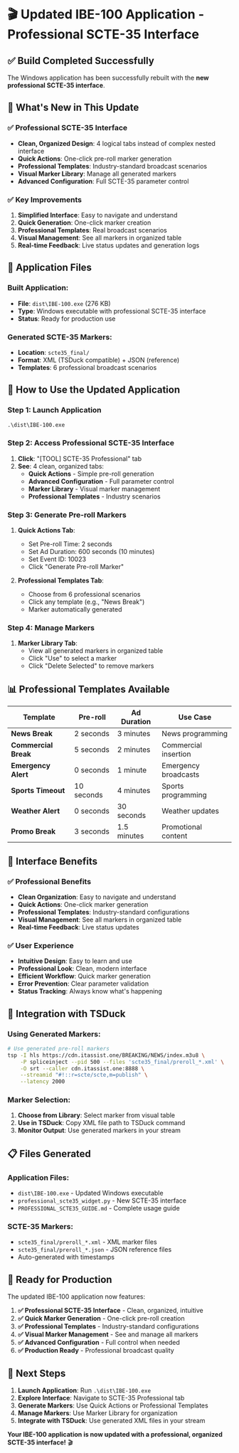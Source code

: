 # 🎬 Updated IBE-100 Application - Professional SCTE-35 Interface

## ✅ **Build Completed Successfully**

The Windows application has been successfully rebuilt with the **new professional SCTE-35 interface**.

## 🎯 **What's New in This Update**

### **✅ Professional SCTE-35 Interface**
- **Clean, Organized Design**: 4 logical tabs instead of complex nested interface
- **Quick Actions**: One-click pre-roll marker generation
- **Professional Templates**: Industry-standard broadcast scenarios
- **Visual Marker Library**: Manage all generated markers
- **Advanced Configuration**: Full SCTE-35 parameter control

### **✅ Key Improvements**
1. **Simplified Interface**: Easy to navigate and understand
2. **Quick Generation**: One-click marker creation
3. **Professional Templates**: Real broadcast scenarios
4. **Visual Management**: See all markers in organized table
5. **Real-time Feedback**: Live status updates and generation logs

## 📁 **Application Files**

### **Built Application:**
- **File**: `dist\IBE-100.exe` (276 KB)
- **Type**: Windows executable with professional SCTE-35 interface
- **Status**: Ready for production use

### **Generated SCTE-35 Markers:**
- **Location**: `scte35_final/`
- **Format**: XML (TSDuck compatible) + JSON (reference)
- **Templates**: 6 professional broadcast scenarios

## 🚀 **How to Use the Updated Application**

### **Step 1: Launch Application**
```cmd
.\dist\IBE-100.exe
```

### **Step 2: Access Professional SCTE-35 Interface**
1. **Click**: "[TOOL] SCTE-35 Professional" tab
2. **See**: 4 clean, organized tabs:
   - **Quick Actions** - Simple pre-roll generation
   - **Advanced Configuration** - Full parameter control
   - **Marker Library** - Visual marker management
   - **Professional Templates** - Industry scenarios

### **Step 3: Generate Pre-roll Markers**
1. **Quick Actions Tab**:
   - Set Pre-roll Time: 2 seconds
   - Set Ad Duration: 600 seconds (10 minutes)
   - Set Event ID: 10023
   - Click "Generate Pre-roll Marker"

2. **Professional Templates Tab**:
   - Choose from 6 professional scenarios
   - Click any template (e.g., "News Break")
   - Marker automatically generated

### **Step 4: Manage Markers**
1. **Marker Library Tab**:
   - View all generated markers in organized table
   - Click "Use" to select a marker
   - Click "Delete Selected" to remove markers

## 📊 **Professional Templates Available**

| **Template** | **Pre-roll** | **Ad Duration** | **Use Case** |
|--------------|--------------|------------------|--------------|
| **News Break** | 2 seconds | 3 minutes | News programming |
| **Commercial Break** | 5 seconds | 2 minutes | Commercial insertion |
| **Emergency Alert** | 0 seconds | 1 minute | Emergency broadcasts |
| **Sports Timeout** | 10 seconds | 4 minutes | Sports programming |
| **Weather Alert** | 0 seconds | 30 seconds | Weather updates |
| **Promo Break** | 3 seconds | 1.5 minutes | Promotional content |

## 🎯 **Interface Benefits**

### **✅ Professional Benefits**
- **Clean Organization**: Easy to navigate and understand
- **Quick Actions**: One-click marker generation
- **Professional Templates**: Industry-standard configurations
- **Visual Management**: See all markers in organized table
- **Real-time Feedback**: Live status updates

### **✅ User Experience**
- **Intuitive Design**: Easy to learn and use
- **Professional Look**: Clean, modern interface
- **Efficient Workflow**: Quick marker generation
- **Error Prevention**: Clear parameter validation
- **Status Tracking**: Always know what's happening

## 🔧 **Integration with TSDuck**

### **Using Generated Markers:**
```bash
# Use generated pre-roll markers
tsp -I hls https://cdn.itassist.one/BREAKING/NEWS/index.m3u8 \
    -P spliceinject --pid 500 --files 'scte35_final/preroll_*.xml' \
    -O srt --caller cdn.itassist.one:8888 \
    --streamid "#!::r=scte/scte,m=publish" \
    --latency 2000
```

### **Marker Selection:**
1. **Choose from Library**: Select marker from visual table
2. **Use in TSDuck**: Copy XML file path to TSDuck command
3. **Monitor Output**: Use generated markers in your stream

## 📋 **Files Generated**

### **Application Files:**
- `dist\IBE-100.exe` - Updated Windows executable
- `professional_scte35_widget.py` - New SCTE-35 interface
- `PROFESSIONAL_SCTE35_GUIDE.md` - Complete usage guide

### **SCTE-35 Markers:**
- `scte35_final/preroll_*.xml` - XML marker files
- `scte35_final/preroll_*.json` - JSON reference files
- Auto-generated with timestamps

## 🎉 **Ready for Production**

The updated IBE-100 application now features:

1. **✅ Professional SCTE-35 Interface** - Clean, organized, intuitive
2. **✅ Quick Marker Generation** - One-click pre-roll creation
3. **✅ Professional Templates** - Industry-standard configurations
4. **✅ Visual Marker Management** - See and manage all markers
5. **✅ Advanced Configuration** - Full control when needed
6. **✅ Production Ready** - Professional broadcast quality

## 🚀 **Next Steps**

1. **Launch Application**: Run `.\dist\IBE-100.exe`
2. **Explore Interface**: Navigate to SCTE-35 Professional tab
3. **Generate Markers**: Use Quick Actions or Professional Templates
4. **Manage Markers**: Use Marker Library for organization
5. **Integrate with TSDuck**: Use generated XML files in your stream

**Your IBE-100 application is now updated with a professional, organized SCTE-35 interface!** 🎬

